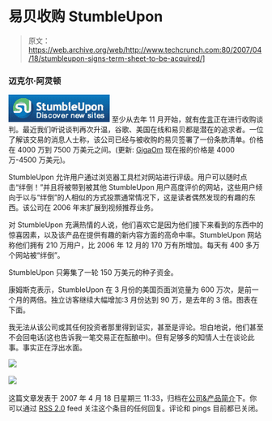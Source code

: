 # 易贝收购 StumbleUpon

> 原文：<https://web.archive.org/web/http://www.techcrunch.com:80/2007/04/18/stumbleupon-signs-term-sheet-to-be-acquired/]>

### 迈克尔·阿灵顿

[![](img/ff5c03d1f16af220966749ef067e241e.png)](https://web.archive.org/web/20080517005240/http://www.stumbleupon.com/) 至少从去年 11 月开始，就有[传言](https://web.archive.org/web/20080517005240/http://www.techcrunch.com/2006/11/14/stumbleupon-may-be-for-sale-50m/)正在进行收购谈判。最近我们听说谈判再次升温，谷歌、美国在线和易贝都是潜在的追求者。一位了解该交易的消息人士称，该公司已经与被收购的易贝签署了一份条款清单。价格在 4000 万到 7500 万美元之间。(更新: [GigaOm](https://web.archive.org/web/20080517005240/http://gigaom.com/2007/04/18/ebay-likely-buyer-for-stumbleupon/) 现在报的价格是 4000 万-4500 万美元)。

StumbleUpon 允许用户通过浏览器工具栏对网站进行评级。用户可以随时点击“绊倒！”并且将被带到被其他 StumbleUpon 用户高度评价的网站，这些用户倾向于以与“绊倒”的人相似的方式投票通常情况下，这是读者偶然发现的有趣的东西。该公司在 2006 年末扩展到视频推荐业务。

对 StumbleUpon 充满热情的人说，他们喜欢它是因为他们接下来看到的东西中的惊喜因素，以及该产品在提供有趣的新内容方面的高命中率。StumbleUpon 网站称他们拥有 210 万用户，比 2006 年 12 月的 170 万有所增加。每天有 400 多万个网站被“绊倒”。

StumbleUpon 只筹集了一轮 150 万美元的种子资金。

康姆斯克表示，StumbleUpon 在 3 月份的美国页面浏览量为 600 万次，是前一个月的两倍。独立访客继续大幅增加:3 月份达到 90 万，是去年的 3 倍。图表在下面。

我无法从该公司或其任何投资者那里得到证实，甚至是评论。坦白地说，他们甚至不会回电话(这也告诉我一笔交易正在酝酿中)。但有足够多的知情人士在谈论此事。事实正在浮出水面。

![](img/6475e8e43d715dd448c3bbe2023e1834.png)

![](img/13ff0c94e5187f4b57d0bd599d76b024.png)

这篇文章发表于 2007 年 4 月 18 日星期三 11:33，归档在[公司&产品简介](https://web.archive.org/web/20080517005240/http://www.techcrunch.com/category/company-product-profiles/ "View all posts in Company & Product Profiles")下。你可以通过 [RSS 2.0](https://web.archive.org/web/20080517005240/http://www.techcrunch.com/2007/04/18/stumbleupon-signs-term-sheet-to-be-acquired/feed/) feed 关注这个条目的任何回复。评论和 pings 目前都已关闭。